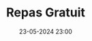 ---
layout: ../../../layouts/Actu.astro
date : "23-05-2024 23:00"

title: "Repas Gratuit"

auteur :
  - polycoeur

image : "/assets/fildactus/evenements/05-23-polycoeur.jpg"

source : "https://www.instagram.com/polycoeur.sorbonne/"
---